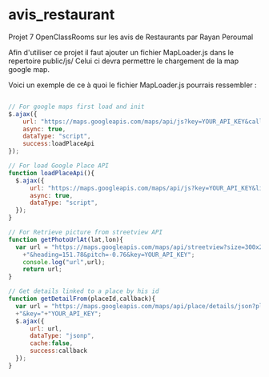 # avis_restaurant
Projet 7 OpenClassRooms sur les avis de Restaurants par Rayan Peroumal

Afin d'utiliser ce projet il faut ajouter un fichier MapLoader.js dans le repertoire public/js/
Celui ci devra permettre le chargement de la map google map.

Voici un exemple de ce à quoi le fichier MapLoader.js pourrais ressembler :

``` javascript

// For google maps first load and init
$.ajax({
    url: "https://maps.googleapis.com/maps/api/js?key=YOUR_API_KEY&callback=initMap",
    async: true,
    dataType: "script",
    success:loadPlaceApi
});

// For load Google Place API
function loadPlaceApi(){
  $.ajax({
      url: "https://maps.googleapis.com/maps/api/js?key=YOUR_API_KEY&libraries=places",
      async: true,
      dataType: "script",
  });
}

// For Retrieve picture from streetview API
function getPhotoUrlAt(lat,lon){
  var url = "https://maps.googleapis.com/maps/api/streetview?size=300x200&location="+lat+","+lon
    +"&heading=151.78&pitch=-0.76&key=YOUR_API_KEY";
    console.log("url",url);
    return url;
}

// Get details linked to a place by his id
function getDetailFrom(placeId,callback){
  var url = "https://maps.googleapis.com/maps/api/place/details/json?placeid="+placeId
  +"&key="+"YOUR_API_KEY";
  $.ajax({
      url: url,
      dataType: "jsonp",
      cache:false,
      success:callback
  });
}


```
